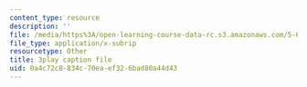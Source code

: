 ```yaml
---
content_type: resource
description: ''
file: /media/https%3A/open-learning-course-data-rc.s3.amazonaws.com/5-61-physical-chemistry-fall-2017/0a4c72c8834c70eaef326bad80a44d43_XxRjzphItU0.srt
file_type: application/x-subrip
resourcetype: Other
title: 3play caption file
uid: 0a4c72c8-834c-70ea-ef32-6bad80a44d43
---
```

